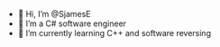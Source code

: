 - 👋 Hi, I’m @SjamesE
- 👀 I’m a C# software engineer 
- 🌱 I’m currently learning C++ and software reversing

<!---
SjamesE/SjamesE is a ✨ special ✨ repository because its `README.md` (this file) appears on your GitHub profile.
You can click the Preview link to take a look at your changes.
--->
